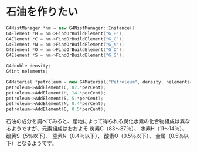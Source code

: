 # 石油を作りたい

```cpp
G4NistManager *nm = new G4NistManager::Instance()
G4Element *H = nm->FindOrBuildElement("G_H");
G4Element *C = nm->FindOrBuildElement("G_C");
G4Element *N = nm->FindOrBuildElement("G_N");
G4Element *O = nm->FindOrBuildElement("G_O");
G4Element *S = nm->FindOrBuildElement("G_S");

G4double density;
G4int nelements;

G4Material *petroleum = new G4Material("Petroleum", density, nelements=5);
petroleum->AddElement(C, 87.*perCent);
petroleum->AddElement(H, 14.*perCent);
petroleum->AddElement(S, 5.*perCent);
petroleum->AddElement(N, 0.4*perCent);
petroleum->AddElement(O, 0.5*perCent);
```

石油の成分を調べてみると、産地によって得られる炭化水素の化合物組成は異なるようですが、元素組成はおおよそ
炭素C（83～87％）、
水素H（11～14％）、
硫黄S（5％以下）、
窒素N（0.4％以下）、
酸素O（0.5％以下）、
金属（0.5％以下）となるようです。

